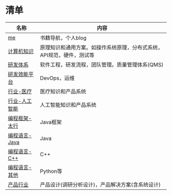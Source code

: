 # 清单
| 名称 | 内容 |
| - | - |
| [me](https://me.wangyaqi.cn/) | 书籍导航，个人blog |
| [计算机知识](https://tech.wangyaqi.cn/) | 原理知识和通用方案。如操作系统原理，分布式系统，API规范，硬件，测试等 |
| [研发体系](https://rd.wangyaqi.cn/) | 软件工程，研发流程，团队管理。质量管理体系(QMS) |
| [研发效能平台](https://devops.wangyaqi.cn/) | DevOps，运维 |
| [行业-医疗](https://medical.wangyaqi.cn/) | 医疗知识和产品系统 |
| [行业-人工智能](https://ai.wangyaqi.cn/) | 人工智能知识和产品系统 |
| [编程框架-太行](https://taihang.wangyaqi.cn/) | Java框架 |
| [编程语言-Java](https://java.wangyaqi.cn/) | Java |
| [编程语言-C++](https://cpp.wangyaqi.cn/) | C++ |
| [编程语言-其他](https://pl.wangyaqi.cn/) | Python等 |
| [产品行业](https://product.wangyaqi.cn/) | 产品设计(调研分析设计)，产品解决方案(含系统设计) |
